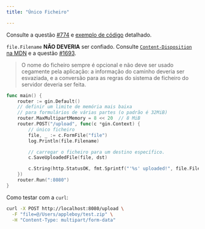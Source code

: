 ```yaml
---
title: "Único Ficheiro"

---
```


Consulte a questão [#774](https://github.com/gin-gonic/gin/issues/774) e [exemplo de código](https://github.com/gin-gonic/examples/tree/master/upload-file/single) detalhado.

`file.Filename` **NÃO DEVERIA** ser confiado. Consulte [`Content-Disposition` na MDN](https://developer.mozilla.org/en-US/docs/Web/HTTP/Headers/Content-Disposition#Directives) e a questão [#1693](https://github.com/gin-gonic/gin/issues/1693).

> O nome do ficheiro sempre é opcional e não deve ser usado cegamente pela aplicação: a informação do caminho deveria ser esvaziada, e a conversão para as regras do sistema de ficheiro do servidor deveria ser feita.

```go
func main() {
	router := gin.Default()
	// definir um limite de memória mais baixa
	// para formulários de várias partes (o padrão é 32MiB)
	router.MaxMultipartMemory = 8 << 20  // 8 MiB
	router.POST("/upload", func(c *gin.Context) {
		// único ficheiro
		file, _ := c.FormFile("file")
		log.Println(file.Filename)

		// carregar o ficheiro para um destino específico.
		c.SaveUploadedFile(file, dst)

		c.String(http.StatusOK, fmt.Sprintf("'%s' uploaded!", file.Filename))
	})
	router.Run(":8080")
}
```

Como testar com a `curl`:

```sh
curl -X POST http://localhost:8080/upload \
  -F "file=@/Users/appleboy/test.zip" \
  -H "Content-Type: multipart/form-data"
```
